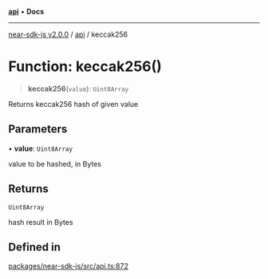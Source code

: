 [**api**](../README.md) • **Docs**

***

[near-sdk-js v2.0.0](../../packages.md) / [api](../README.md) / keccak256

# Function: keccak256()

> **keccak256**(`value`): `Uint8Array`

Returns keccak256 hash of given value

## Parameters

• **value**: `Uint8Array`

value to be hashed, in Bytes

## Returns

`Uint8Array`

hash result in Bytes

## Defined in

[packages/near-sdk-js/src/api.ts:872](https://github.com/dim-daskalov/near-sdk-js/blob/6de94ce63ef9203b452598c175980884828ecc66/packages/near-sdk-js/src/api.ts#L872)
